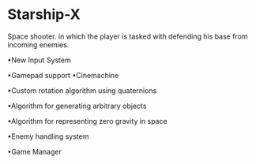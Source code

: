# Starship-X
Space shooter. in which the player is tasked with defending his
base from incoming enemies.

•New Input System

•Gamepad support
•Cinemachine

•Custom rotation algorithm using quaternions

•Algorithm for generating arbitrary objects

•Algorithm for representing zero gravity in space

•Enemy handling system

•Game Manager

